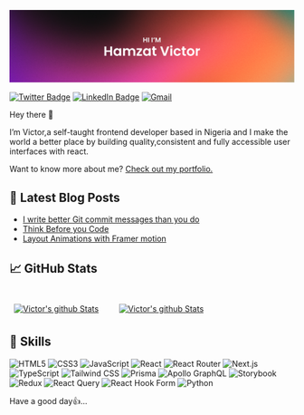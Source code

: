 [![Victor's GitHub Banner](./assets/hero.png)](https://code-victor.github.io)

[![Twitter Badge](https://img.shields.io/badge/Twitter-Profile-informational?style=flat&logo=twitter&color=1CA2F1)](https://twitter.com/TheFireAndCode)
[![LinkedIn Badge](https://img.shields.io/badge/LinkedIn-Profile-informational?style=flat&logo=linkedin&color=0D76A8)](https://www.linkedin.com/in/code-victor/)
[![Gmail](https://img.shields.io/badge/Gmail-Profile-informational?style=flat&logo=gmail)](mailto:oluwaborihamzat@gmail.com)

Hey there 👋

I’m Victor,a self-taught frontend developer based in Nigeria and I make the world a better place by building quality,consistent and fully accessible user interfaces with react.

Want to know more about me? [Check out my portfolio.](https://code-victor.vercel.app)

## 📝 Latest Blog Posts

- [I write better Git commit messages than you do](https://medium.com/@oluwaborihamzat/i-write-better-git-commit-messages-than-you-do-ff38cf2b2811)
- [Think Before you Code](https://medium.com/@oluwaborihamzat/think-before-you-code-4cc89eca2ea9)
- [Layout Animations with Framer motion](https://medium.com/p/25807bfc3750)

## &#x1f4c8; GitHub Stats

<br>

<div style="display:flex;gap:20px;flex-wrap:wrap">
  <a href="https://github.com/code-victor">
    <img align="center" style="margin:0.5rem;display:inline" src="https://github-readme-stats.vercel.app/api?username=code-victor&show_icons=true&line_height=27&count_private=true&theme=nightowl" alt="Victor's github Stats" />
  </a>
  <a href="https://github.com/code-victor">
    <img align="center" style="margin:0.5rem;display:inline" src="https://github-readme-stats.vercel.app/api/top-langs/?username=code-victor&hide=html&theme=nightowl&layout=compact" alt="Victor's github Stats" />
  </a>
</div>

## 💼 Skills

![HTML5](https://img.shields.io/static/v1?style=for-the-badge&message=HTML5&color=E34F26&logo=HTML5&logoColor=FFFFFF&label=)
![CSS3](https://img.shields.io/static/v1?style=for-the-badge&message=CSS3&color=1572B6&logo=CSS3&logoColor=FFFFFF&label=)
![JavaScript](https://img.shields.io/static/v1?style=for-the-badge&message=JavaScript&color=222222&logo=JavaScript&logoColor=F7DF1E&label=)
![React](https://img.shields.io/static/v1?style=for-the-badge&message=React&color=222222&logo=React&logoColor=61DAFB&label=)
![React Router](https://img.shields.io/static/v1?style=for-the-badge&message=React+Router&color=CA4245&logo=React+Router&logoColor=FFFFFF&label=)
![Next.js](https://img.shields.io/static/v1?style=for-the-badge&message=Next.js&color=000000&logo=Next.js&logoColor=FFFFFF&label=)
![TypeScript](https://img.shields.io/static/v1?style=for-the-badge&message=TypeScript&color=3178C6&logo=TypeScript&logoColor=FFFFFF&label=)
![Tailwind CSS](https://img.shields.io/static/v1?style=for-the-badge&message=Tailwind+CSS&color=222222&logo=Tailwind+CSS&logoColor=06B6D4&label=)
![Prisma](https://img.shields.io/static/v1?style=for-the-badge&message=Prisma&color=2D3748&logo=Prisma&logoColor=FFFFFF&label=)
![Apollo GraphQL](https://img.shields.io/static/v1?style=for-the-badge&message=Apollo+GraphQL&color=311C87&logo=Apollo+GraphQL&logoColor=FFFFFF&label=)
![Storybook](https://img.shields.io/static/v1?style=for-the-badge&message=Storybook&color=FF4785&logo=Storybook&logoColor=FFFFFF&label=)
![Redux](https://img.shields.io/static/v1?style=for-the-badge&message=Redux&color=764ABC&logo=Redux&logoColor=FFFFFF&label=)
![React Query](https://img.shields.io/static/v1?style=for-the-badge&message=React+Query&color=FF4154&logo=React+Query&logoColor=FFFFFF&label=)
![React Hook Form](https://img.shields.io/static/v1?style=for-the-badge&message=React+Hook+Form&color=EC5990&logo=React+Hook+Form&logoColor=FFFFFF&label=)
![Python](https://img.shields.io/static/v1?style=for-the-badge&message=Python&color=3776AB&logo=Python&logoColor=FFFFFF&label=)

Have a good day👍...

<!---
Code-Victor/Code-Victor is a ✨ special ✨ repository because its `README.md` (this file) appears on your GitHub profile.
You can click the Preview link to take a look at your changes.
--->
